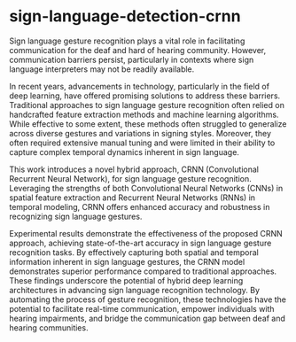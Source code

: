 # sign-language-detection-crnn
Sign language gesture recognition plays a vital role in facilitating communication for
the deaf and hard of hearing community. However, communication barriers persist,
particularly in contexts where sign language interpreters may not be readily available.

In recent years, advancements in technology, particularly in the field of deep learning,
have offered promising solutions to address these barriers. Traditional approaches to
sign language gesture recognition often relied on handcrafted feature extraction
methods and machine learning algorithms. While effective to some extent, these
methods often struggled to generalize across diverse gestures and variations in signing
styles. Moreover, they often required extensive manual tuning and were limited in their
ability to capture complex temporal dynamics inherent in sign language. 

This work introduces a novel hybrid approach, CRNN (Convolutional Recurrent Neural
Network), for sign language gesture recognition. Leveraging the strengths of both
Convolutional Neural Networks (CNNs) in spatial feature extraction and Recurrent
Neural Networks (RNNs) in temporal modeling, CRNN offers enhanced accuracy and
robustness in recognizing sign language gestures. 

Experimental results demonstrate the effectiveness of the proposed CRNN approach, 
achieving state-of-the-art accuracy in sign language gesture recognition tasks. 
By effectively capturing both spatial and temporal information inherent in sign language 
gestures, the CRNN model demonstrates superior performance compared to traditional 
approaches. These findings underscore the potential of hybrid deep learning architectures in advancing sign
language recognition technology. By automating the process of gesture recognition,
these technologies have the potential to facilitate real-time communication, empower
individuals with hearing impairments, and bridge the communication gap between deaf
and hearing communities.
